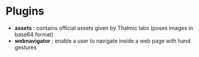 
Plugins
======
- **assets** : contains official assets given by Thalmic labs (poses images in base64 format)
- **webnavigator** : enable a user to navigate inside a web page with hand gestures